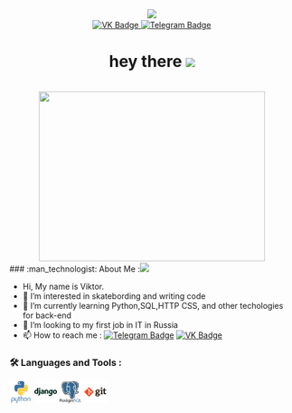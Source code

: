<div id='header' align='center'>
  <img src='https://media4.giphy.com/media/FlPJcTplkfefDCKq2b/200w.webp?cid=ecf05e47nwfi0zuwxlzginjxh6187a6e6ow8n0hzdrdoiix6&ep=v1_gifs_search&rid=200w.webp&ct=g' width='100'/>
</div>
<div id="badges" align='center'>
  <a href="https://vk.com/viktorsk8">
    <img src="https://img.shields.io/badge/VK-blue?style=for-the-badge&logo=VK&logoColor=white" alt="VK Badge"/>
  </a>
  <a href="https://t.me/vikkingsk8">
    <img src="https://img.shields.io/badge/Telegram-blue?style=for-the-badge&logo=telegram&logoColor=white" alt="Telegram Badge"/>
  </a>
  <h1>
    hey there
    <img src="https://media.giphy.com/media/hvRJCLFzcasrR4ia7z/giphy.gif" width="30px"/>
  </h1>
    <img src="https://github.com/Vikkingsk8/ghpvc/?username=your-github-username&style=flat-square&color=blue" alt=""/>
</div>
<div align="center">
  <img src="https://media1.giphy.com/media/7NoNw4pMNTvgc/giphy.gif?cid=ecf05e47lbye2v1al3jy5402t4m15oqer8u5p9d7qrefoh9i&ep=v1_gifs_search&rid=giphy.gif&ct=g" width="400" height="300"/>
</div>
### :man_technologist: About Me :<img src="https://media.giphy.com/media/WUlplcMpOCEmTGBtBW/giphy.gif" width="30"></br>

- Hi, My name is Viktor.</br>
- 👀 I’m interested in skatebording and writing code</br>
- 🌱 I’m currently learning Python,SQL,HTTP CSS, and other techologies for back-end</br>
- 💞️ I’m looking to my first job in IT in Russia</br>
- 📫 How to reach me : [![Telegram Badge](https://img.shields.io/badge/-vikkingsk8-blue?style=flat&logo=telegram&logoColor=white)](https://t.me/vikkingsk8)
[![VK Badge](https://img.shields.io/badge/-viktorsk8-blue?style=flat&logo=VK&logoColor=white)](https://vk.com/viktorsk8)
### :hammer_and_wrench: Languages and Tools :</br>
<div>
  <img src='https://raw.githubusercontent.com/devicons/devicon/1119b9f84c0290e0f0b38982099a2bd027a48bf1/icons/python/python-original-wordmark.svg' width="40" height="40"/>
  <img src='https://raw.githubusercontent.com/devicons/devicon/1119b9f84c0290e0f0b38982099a2bd027a48bf1/icons/django/django-plain-wordmark.svg' width="40" height="40"/>
  <img src='https://raw.githubusercontent.com/devicons/devicon/1119b9f84c0290e0f0b38982099a2bd027a48bf1/icons/postgresql/postgresql-original-wordmark.svg' width="40" height="40"/>
  <img src="https://github.com/devicons/devicon/blob/master/icons/git/git-original-wordmark.svg" title="Git" **alt="Git" width="40" height="40"/>
  

